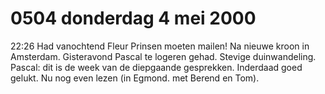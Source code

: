 # 0504 donderdag 4 mei 2000
22:26	Had vanochtend Fleur Prinsen moeten mailen! Na nieuwe kroon in Amsterdam. Gisteravond Pascal te logeren gehad. Stevige duinwandeling. Pascal: dit is de week van de diepgaande gesprekken. Inderdaad goed gelukt. Nu nog even lezen (in Egmond. met Berend en Tom).
